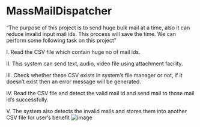 # MassMailDispatcher

“The purpose of this project is to send huge bulk mail at a time,
also it can reduce invalid input mail ids. This process will save the time. 
We can perform some following task on this project”

I. Read the CSV file which contain huge no of mail ids.

II. This system can send text, audio, video file using attachment facility.

III. Check whether these CSV exists in system’s file
manager or not, if it doesn’t exist then an error message will be generated.

IV. Read the CSV file and detect the valid mail id and send mail to those mail 
id’s successfully. 

V. The system also detects the invalid mails and stores them into another 
CSV file for user’s benefit
![image](https://github.com/alwaysbhavesh/MassMailDispatcher/assets/85744818/3e8d90c8-1c32-43a5-9302-e6adae5e27e3)
